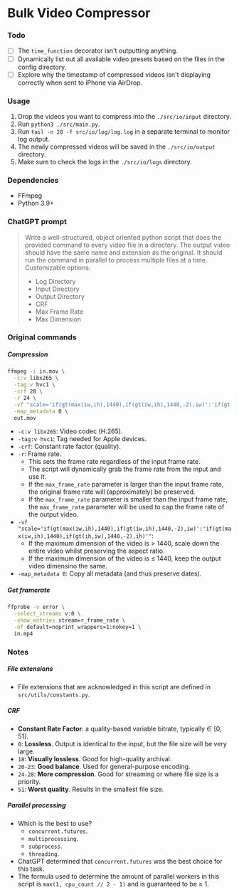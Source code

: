 # Bulk Video Compressor

### Todo

- [ ] The `time_function` decorator isn't outputting anything.
- [ ] Dynamically list out all available video presets based on the files in the config directory.
- [ ] Explore why the timestamp of compressed videos isn't displaying correctly when sent to iPhone via AirDrop.

### Usage

1. Drop the videos you want to compress into the `./src/io/input` directory.
2. Run `python3 ./src/main.py`.
3. Run `tail -n 20 -f src/io/log/log.log` in a separate terminal to monitor log output.
4. The newly compressed videos will be saved in the `./src/io/output` directory.
5. Make sure to check the logs in the `./src/io/logs` directory.

### Dependencies

- FFmpeg
- Python 3.9+

### ChatGPT prompt

> Write a well-structured, object oriented python script that does the provided command to every video file in a directory. The output video should have the same name and extension as the original. It should run the command in parallel to process multiple files at a time. Customizable options:
>
> - Log Directory
> - Input Directory
> - Output Directory
> - CRF
> - Max Frame Rate
> - Max Dimension

### Original commands

##### Compression

```bash
ffmpeg -i in.mov \
  -c:v libx265 \
  -tag:v hvc1 \
  -crf 28 \
  -r 24 \
  -vf "scale='if(gt(max(iw,ih),1440),if(gt(iw,ih),1440,-2),iw)':'if(gt(max(iw,ih),1440),if(gt(ih,iw),1440,-2),ih)'" \
  -map_metadata 0 \
  out.mov
```

- `-c:v libx265`: Video codec (H.265).
- `-tag:v hvc1`: Tag needed for Apple devices.
- `-crf`: Constant rate factor (quality).
- `-r`: Frame rate.
  - This sets the frame rate regardless of the input frame rate.
  - The script will dynamically grab the frame rate from the input and use it.
  - If the `max_frame_rate` parameter is larger than the input frame rate, the original frame rate will (approximately) be preserved.
  - If the `max_frame_rate` parameter is smaller than the input frame rate, the `max_frame_rate` parameter will be used to cap the frame rate of the output video.
- `-vf "scale='if(gt(max(iw,ih),1440),if(gt(iw,ih),1440,-2),iw)':'if(gt(max(iw,ih),1440),if(gt(ih,iw),1440,-2),ih)'"`:
  - If the maximum dimension of the video is > 1440, scale down the entire video whilst preserving the aspect ratio.
  - If the maximum dimension of the video is ≤ 1440, keep the output video dimensino the same.
- `-map_metadata 0`: Copy all metadata (and thus preserve dates).

##### Get framerate

```bash
ffprobe -v error \
  -select_streams v:0 \
  -show_entries stream=r_frame_rate \
  -of default=noprint_wrappers=1:nokey=1 \
  in.mp4
```

### Notes

##### File extensions

- File extensions that are acknowledged in this script are defined in `src/utils/constants.py`.

##### CRF

- **Constant Rate Factor**: a quality-based variable bitrate, typically ∈ [0, 51].
- `0`: **Lossless**. Output is identical to the input, but the file size will be very large.
- `18`: **Visually lossless**. Good for high-quality archival.
- `20-23`: **Good balance**. Used for general-purpose encoding.
- `24-28`: **More compression**. Good for streaming or where file size is a priority.
- `51`: **Worst quality**. Results in the smallest file size.

##### Parallel processing

- Which is the best to use?
  - `concurrent.futures`.
  - `multiprocessing`.
  - `subprocess`.
  - `threading`.
- ChatGPT determined that `concurrent.futures` was the best choice for this task.
- The formula used to determine the amount of parallel workers in this script is `max(1, cpu_count // 2 - 1)` and is guaranteed to be ≥ 1.

